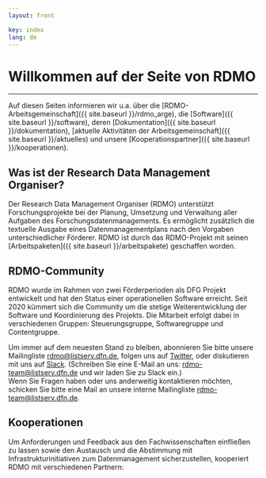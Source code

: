 ```yaml
---
layout: front

key: index
lang: de
---
```



# Willkommen auf der Seite von RDMO
<hr>

Auf diesen Seiten informieren wir u.a. über die [RDMO-Arbeitsgemeinschaft]({{ site.baseurl }}/rdmo_arge),  die [Software]({{ site.baseurl }}/software), deren [Dokumentation]({{ site.baseurl }}/dokumentation), [aktuelle Aktivitäten der Arbeitsgemeinschaft]({{ site.baseurl }}/aktuelles) und unsere [Kooperationspartner]({{ site.baseurl }}/kooperationen).

## Was ist der Research Data Management Organiser?
Der Research Data Management Organiser (RDMO) unterstützt Forschungsprojekte bei der Planung, Umsetzung und Verwaltung aller Aufgaben des Forschungsdatenmanagements. Es ermöglicht zusätzlich die textuelle Ausgabe eines Datenmanagementplans nach den Vorgaben unterschiedlicher Förderer.
RDMO ist durch das RDMO-Projekt mit seinen [Arbeitspaketen]({{ site.baseurl }}/arbeitspakete) geschaffen worden. 

## RDMO-Community
RDMO wurde im Rahmen von zwei Förderperioden als DFG Projekt entwickelt und hat den Status einer operationellen Software erreicht. Seit 2020 kümmert sich die Community um die stetige Weiterentwicklung der Software und Koordinierung des Projekts. Die Mitarbeit erfolgt dabei in verschiedenen Gruppen: Steuerungsgruppe, Softwaregruppe und Contentgruppe.

Um immer auf dem neuesten Stand zu bleiben, abonnieren Sie bitte unsere Mailingliste [rdmo@listserv.dfn.de](https://www.listserv.dfn.de/sympa/info/rdmo), folgen uns auf [Twitter](https://twitter.com/rdmorganiser), oder diskutieren mit uns auf [Slack](https://rdmo.slack.com).
(Schreiben Sie eine E-Mail an uns: <a href="mailto:rdmo-team@listserv.dfn.de">rdmo-team@listserv.dfn.de</a> und wir laden Sie zu Slack ein.)<br/>
Wenn Sie Fragen haben oder uns anderweitig kontaktieren möchten, schicken Sie bitte eine Mail an unsere interne Mailingliste <a href="mailto:rdmo-team@listserv.dfn.de">rdmo-team@listserv.dfn.de</a>.

## Kooperationen
Um Anforderungen und Feedback aus den Fachwissenschaften einfließen zu lassen sowie den Austausch und die Abstimmung mit Infrastrukturinitiativen zum Datenmanagement sicherzustellen, kooperiert RDMO mit verschiedenen Partnern:


